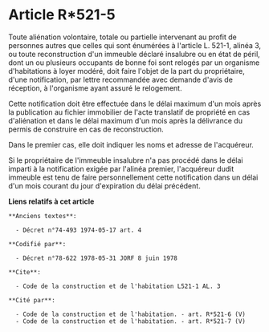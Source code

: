 # Article R*521-5

Toute aliénation volontaire, totale ou partielle intervenant au profit de personnes autres que celles qui sont énumérées à
l'article L. 521-1, alinéa 3, ou toute reconstruction d'un immeuble déclaré insalubre ou en état de péril, dont un ou
plusieurs occupants de bonne foi sont relogés par un organisme d'habitations à loyer modéré, doit faire l'objet de la part du
propriétaire, d'une notification, par lettre recommandée avec demande d'avis de réception, à l'organisme ayant assuré le
relogement.

Cette notification doit être effectuée dans le délai maximum d'un mois après la publication au fichier immobilier de l'acte
translatif de propriété en cas d'aliénation et dans le délai maximum d'un mois après la délivrance du permis de construire en
cas de reconstruction.

Dans le premier cas, elle doit indiquer les noms et adresse de l'acquéreur.

Si le propriétaire de l'immeuble insalubre n'a pas procédé dans le délai imparti à la notification exigée par l'alinéa
premier, l'acquéreur dudit immeuble est tenu de faire personnellement cette notification dans un délai d'un mois courant du
jour d'expiration du délai précédent.

**Liens relatifs à cet article**

	**Anciens textes**:

	  - Décret n°74-493 1974-05-17 art. 4

	**Codifié par**:

	  - Décret n°78-622 1978-05-31 JORF 8 juin 1978

	**Cite**:

	  - Code de la construction et de l'habitation L521-1 AL. 3

	**Cité par**:

	  - Code de la construction et de l'habitation. - art. R*521-6 (V)
	  - Code de la construction et de l'habitation. - art. R*521-7 (V)
